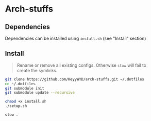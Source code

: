 # Arch-stuffs

## Dependencies
 
Dependencies can be installed using `install.sh` (see "Install" section)

## Install

> Rename or remove all existing configs. Otherwise `stow` will fail to create the symlinks.

```bash
git clone https://github.com/KeyyWYD/arch-stuffs.git ~/.dotfiles
cd ~/.dotfiles
git submodule init
git submodule update --recursive

chmod +x install.sh
./setup.sh

stow .
```
